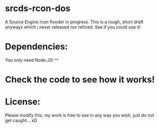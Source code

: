 # srcds-rcon-dos
A Source Engine rcon flooder in progress.
This is a rough, short draft anyways which i never released nor refined.
See if you could use it!

# Dependencies:
You only need Node.JS! ^^

# Check the code to see how it works!

# License:
Please modify this, my work is free to use in any way you wish, just do not get caught... xD
